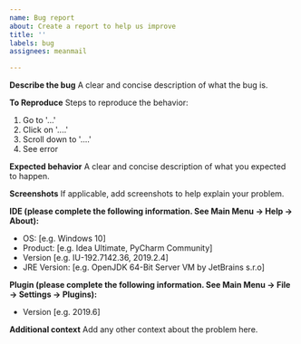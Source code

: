 ```yaml
---
name: Bug report
about: Create a report to help us improve
title: ''
labels: bug
assignees: meanmail

---
```


**Describe the bug**
A clear and concise description of what the bug is.

**To Reproduce**
Steps to reproduce the behavior:
1. Go to '...'
2. Click on '....'
3. Scroll down to '....'
4. See error

**Expected behavior**
A clear and concise description of what you expected to happen.

**Screenshots**
If applicable, add screenshots to help explain your problem.

**IDE (please complete the following information. See Main Menu -> Help -> About):**
 - OS: [e.g. Windows 10]
 - Product: [e.g. Idea Ultimate, PyCharm Community]
 - Version [e.g. IU-192.7142.36, 2019.2.4]
 - JRE Version: [e.g. OpenJDK 64-Bit Server VM by JetBrains s.r.o]

**Plugin (please complete the following information. See Main Menu -> File -> Settings -> Plugins):**
 - Version [e.g. 2019.6]

**Additional context**
Add any other context about the problem here.
